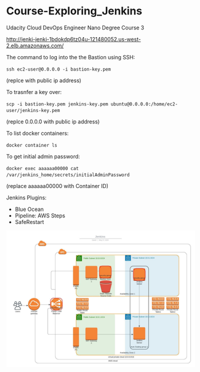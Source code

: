 # Course-Exploring_Jenkins
Udacity Cloud DevOps Engineer Nano Degree Course 3

http://jenki-jenki-1bdokdp6tz04u-121480052.us-west-2.elb.amazonaws.com/

The command to log into the the Bastion using SSH:

`ssh ec2-user@0.0.0.0 -i bastion-key.pem`

(replce with public ip address)

To trasnfer a key over:

`scp -i bastion-key.pem jenkins-key.pem ubuntu@0.0.0.0:/home/ec2-user/jenkins-key.pem`

(replce 0.0.0.0 with public ip address)

To list docker containers:

`docker container ls`

To get initial admin password:

`docker exec aaaaaa00000 cat /var/jenkins_home/secrets/initialAdminPassword`

(replace aaaaaa00000 with Container ID)

Jenkins Plugins:
- Blue Ocean
- Pipeline: AWS Steps
- SafeRestart

![](Jenkins.jpeg)
